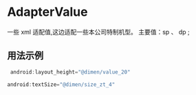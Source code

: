 # AdapterValue
一些 xml 适配值,这边适配一些本公司特制机型。 主要值：sp 、 dp ;
## 用法示例
```groovy
 android:layout_height="@dimen/value_20"

android:textSize="@dimen/size_zt_4"
 ```
